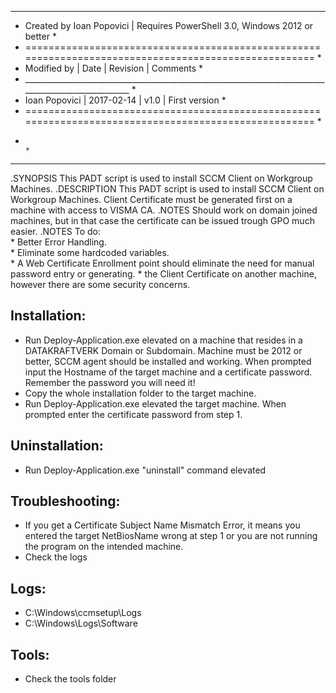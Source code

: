 *********************************************************************************************************
* Created by Ioan Popovici   | Requires PowerShell 3.0, Windows 2012 or better                          *
* ===================================================================================================== *
* Modified by   |    Date    | Revision | Comments                                                      *
* _____________________________________________________________________________________________________ *
* Ioan Popovici | 2017-02-14 | v1.0     | First version                                                 *
* ===================================================================================================== *
*                                                                                                       *
*********************************************************************************************************

.SYNOPSIS
    This PADT script is used to install SCCM Client on Workgroup Machines.
.DESCRIPTION
    This PADT script is used to install SCCM Client on Workgroup Machines. Client Certificate must be generated
    first on a machine with access to VISMA CA.
.NOTES
    Should work on domain joined machines, but in that case the certificate can be issued trough GPO much easier.
.NOTES
    To do:                                                                                               
    * Better Error Handling.                                                                                
    * Eliminate some hardcoded variables.                                                                    
    * A Web Certificate Enrollment point should eliminate the need for manual password entry or generating.
    * the Client Certificate on another machine, however there are some security concerns.  

## Installation:
* Run Deploy-Application.exe elevated on a machine that resides in a DATAKRAFTVERK Domain or Subdomain.
Machine must be 2012 or better, SCCM agent should be installed and working. When prompted input the Hostname
of the target machine and a certificate password. Remember the password you will need it!
* Copy the whole installation folder to the target machine.
* Run Deploy-Application.exe elevated the target machine. When prompted enter the certificate password from step 1.

## Uninstallation:
* Run Deploy-Application.exe "uninstall" command elevated

## Troubleshooting:
* If you get a Certificate Subject Name Mismatch Error, it means you entered the target NetBiosName wrong at step 1
or you are not running the program on the intended machine.
* Check the logs

## Logs:
* C:\Windows\ccmsetup\Logs
* C:\Windows\Logs\Software

## Tools:
* Check the tools folder
